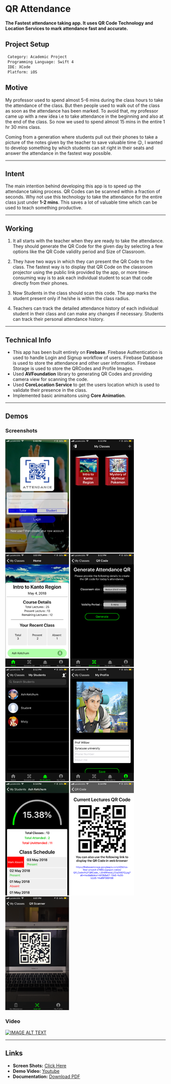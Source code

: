 # QR Attendance
**The Fastest attendance taking app. It uses QR Code Technology and Location Services to mark attendance fast
and accurate.**


## Project Setup
```
 Category: Academic Project
 Programming Language: Swift 4
 IDE: XCode
 Platform: iOS
 ```
 

## Motive
   My professor used to spend almost 5-6 mins during the class hours to take the attendance of the class. 
But then people used to walk out of the class as soon as the attendance has been marked. To avoid that,
my professor came up with a new idea i.e to take attendance in the beginning and also at the end of the class. 
So now we used to spend almost 15 mins in the entire 1 hr 30 mins class.
 
Coming from a generation where students pull out their phones to take a picture of the notes given by 
the teacher to save valuable time :wink:, I wanted to develop something by which students can sit right
in their seats and answer the attendance in the fastest way possible.

---

## Intent
   The main intention behind developing this app is to speed up the attendance taking process. 
   QR Codes can be scanned within a fraction of seconds. Why not use this technology to take the attendance
   for the entire class just under **1-2 mins**. This saves a lot of valuable time which can be used to 
   teach something productive.
   
---
   
## Working
   1. It all starts with the teacher when they are ready to take the attendance. They should generate the 
   QR Code for the given day by selecting a few options like the QR Code validity period and Size of Classroom. 
   
   2. They have two ways in which they can present the QR Code to the class. The fastest way is to display 
   that QR Code on the classroom projector using the public link provided by the app, or more time-consuming 
   way is to ask each individual student to scan that code directly from their phones.
   
   2. Now Students in the class should scan this code. The app marks the student present only if he/she is 
   within the class radius.
   
   3. Teachers can track the detailed attendance history of each individual student in their class and can
   make any changes if necessary. Students can track their personal attendance history.
   
---
   
## Technical Info
   * This app has been built entirely on **Firebase**. Firebase Authentication is used to handle Login and 
   Signup workflow of users. Firebase Database is used to store the attendance and other user information. 
   Firebase Storage is used to store the QRCodes and Profile Images.
   * Used **AVFoundation** library to generating QR Codes and providing camera view for scanning the code.
   * Used **CoreLocation Service** to get the users location which is used to validate their presence in the class.
   * Implemented basic animaitons using **Core Animation**.
   
---- 
   
## Demos
   
### Screenshots
   <p float="left">
    <img src="Screen%20shot/IMG_3994.png" width="200">
    <img src="Screen%20shot/IMG_3998.png" width="200">
    <img src="Screen%20shot/IMG_4002.png" width="200">
    <img src="Screen%20shot/IMG_4004.png" width="200">
    <img src="Screen%20shot/IMG_4005.png" width="200">
    <img src="Screen%20shot/IMG_4007.png" width="200">
    <img src="Screen%20shot/IMG_4011.png" width="200">
    <img src="Screen%20shot/IMG_4012.png" width="200">  
    <img src="Screen%20shot/IMG_4019.png" width="200">
  </p>
  
### Video
<div align="left">
  <a href="https://www.youtube.com/watch?v=ttO0YJeC_aI&feature=youtu.be"><img src="https://img.youtube.com/vi/ttO0YJeC_aI/0.jpg" alt="IMAGE ALT TEXT"></a>
</div>
  
  
  
---- 
   
## Links
   * **Screen Shots:**  [Click Here](https://github.com/ramsricharan/QR-Attendance/tree/master/Screen%20shot) 
   * **Demo Video:** [Youtube](https://www.youtube.com/watch?v=ttO0YJeC_aI&feature=youtu.be)
   * **Documentation:** [Download PDF](https://drive.google.com/open?id=1ceZpQ5zsIT0cVKSUYMflW-XmKAVDRHYX)
   
   
